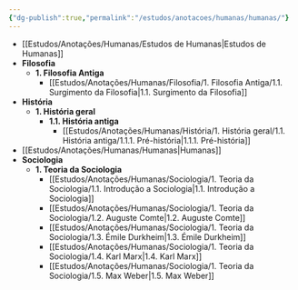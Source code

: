 ```yaml
---
{"dg-publish":true,"permalink":"/estudos/anotacoes/humanas/humanas/"}
---
```



- [[Estudos/Anotações/Humanas/Estudos de Humanas\|Estudos de Humanas]]
- **Filosofia**
	- **1. Filosofia Antiga**
		- [[Estudos/Anotações/Humanas/Filosofia/1. Filosofia Antiga/1.1. Surgimento da Filosofia\|1.1. Surgimento da Filosofia]]
- **História**
	- **1. História geral**
		- **1.1. História antiga**
			- [[Estudos/Anotações/Humanas/História/1. História geral/1.1. História antiga/1.1.1. Pré-história\|1.1.1. Pré-história]]
- [[Estudos/Anotações/Humanas/Humanas\|Humanas]]
- **Sociologia**
	- **1. Teoria da Sociologia**
		- [[Estudos/Anotações/Humanas/Sociologia/1. Teoria da Sociologia/1.1. Introdução a Sociologia\|1.1. Introdução a Sociologia]]
		- [[Estudos/Anotações/Humanas/Sociologia/1. Teoria da Sociologia/1.2. Auguste Comte\|1.2. Auguste Comte]]
		- [[Estudos/Anotações/Humanas/Sociologia/1. Teoria da Sociologia/1.3. Émile Durkheim\|1.3. Émile Durkheim]]
		- [[Estudos/Anotações/Humanas/Sociologia/1. Teoria da Sociologia/1.4. Karl Marx\|1.4. Karl Marx]]
		- [[Estudos/Anotações/Humanas/Sociologia/1. Teoria da Sociologia/1.5. Max Weber\|1.5. Max Weber]]

